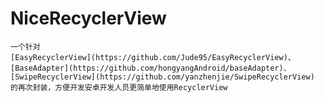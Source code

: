 # NiceRecyclerView
    一个针对
    [EasyRecyclerView](https://github.com/Jude95/EasyRecyclerView)、
    [BaseAdapter](https://github.com/hongyangAndroid/baseAdapter)、
    [SwipeRecyclerView](https://github.com/yanzhenjie/SwipeRecyclerView)
    的再次封装，方便开发安卓开发人员更简单地使用RecyclerView
    
